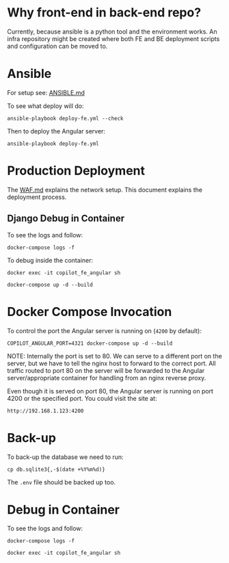 # Why front-end in back-end repo?

Currently, because ansible is a python tool and the environment works. An infra repository might be created where both
FE and BE deployment scripts and configuration can be moved to.

# Ansible

For setup see: [ANSIBLE.md](ANSIBLE.md)

To see what deploy will do:

```shell
ansible-playbook deploy-fe.yml --check
```

Then to deploy the Angular server:

```shell
ansible-playbook deploy-fe.yml 
```

# Production Deployment

The [WAF.md](WAF.md) explains the network setup. This document explains the deployment process.

## Django Debug in Container

To see the logs and follow:

```shell
docker-compose logs -f
```

To debug inside the container:

```shell
docker exec -it copilot_fe_angular sh
```

```shell
docker-compose up -d --build
```

# Docker Compose Invocation

To control the port the Angular server is running on (`4200` by default):

```shell
COPILOT_ANGULAR_PORT=4321 docker-compose up -d --build
```

NOTE: Internally the port is set to 80. We can serve to a different port on the server, but we have to tell the nginx
host to forward to the correct port. All traffic routed to port 80 on the server will be forwarded to the Angular
server/appropriate container for handling from an nginx reverse proxy.

Even though it is served on port 80, the Angular server is running on port 4200 or the specified port. You could visit
the site at:

```shell
http://192.168.1.123:4200
```

# Back-up

To back-up the database we need to run:

```shell
cp db.sqlite3{,-$(date +%Y%m%d)}
```

The `.env` file should be backed up too.

# Debug in Container

To see the logs and follow:

```shell
docker-compose logs -f
```

```shell
docker exec -it copilot_fe_angular sh
```
